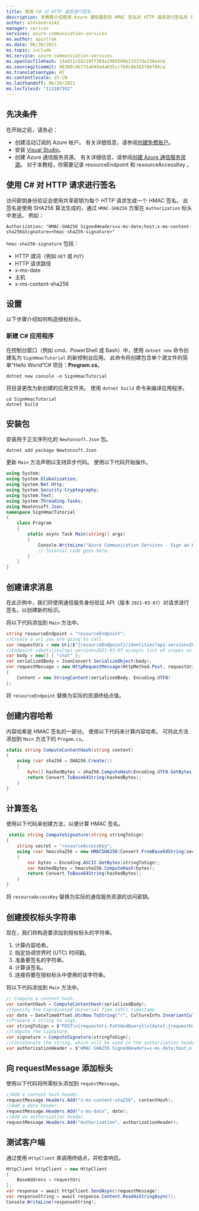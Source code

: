 ```yaml
---
title: 使用 C# 对 HTTP 请求进行签名
description: 本教程介绍使用 Azure 通信服务的 HMAC 签名对 HTTP 请求进行签名的 C# 版本。
author: alexandra142
manager: soricos
services: azure-communication-services
ms.author: apistrak
ms.date: 06/30/2021
ms.topic: include
ms.service: azure-communication-services
ms.openlocfilehash: 19a031c58219f7369a2969599b13337de238e4c6
ms.sourcegitcommit: 98308c4b775a049a4a035ccf60c8b163f86f04ca
ms.translationtype: HT
ms.contentlocale: zh-CN
ms.lasthandoff: 06/30/2021
ms.locfileid: "113107392"
---
```

## <a name="prerequisites"></a>先决条件

在开始之前，请务必：

- 创建活动订阅的 Azure 帐户。 有关详细信息，请参阅[创建免费账户](https://azure.microsoft.com/free/?WT.mc_id=A261C142F)。
- 安装 [Visual Studio](https://visualstudio.microsoft.com/downloads/)。
- 创建 Azure 通信服务资源。 有关详细信息，请参阅[创建 Azure 通信服务资源](../../quickstarts/create-communication-resource.md)。 对于本教程，你需要记录 resourceEndpoint 和 resourceAccessKey 。

## <a name="sign-an-http-request-with-c"></a>使用 C# 对 HTTP 请求进行签名

访问密钥身份验证会使用共享密钥为每个 HTTP 请求生成一个 HMAC 签名。 此签名是使用 SHA256 算法生成的，通过 `HMAC-SHA256` 方案在 `Authorization` 标头中发送。 例如：

```
Authorization: "HMAC-SHA256 SignedHeaders=x-ms-date;host;x-ms-content-sha256&Signature=<hmac-sha256-signature>"
```

`hmac-sha256-signature` 包括：

- HTTP 谓词（例如 `GET` 或 `PUT`）
- HTTP 请求路径
- x-ms-date
- 主机
- x-ms-content-sha256

## <a name="setup"></a>设置

以下步骤介绍如何构造授权标头。

### <a name="create-a-new-c-application"></a>新建 C# 应用程序

在控制台窗口（例如 cmd、PowerShell 或 Bash）中，使用 `dotnet new` 命令创建名为 `SignHmacTutorial` 的新控制台应用。 此命令将创建包含单个源文件的简单“Hello World”C# 项目：**Program.cs**。

```console
dotnet new console -o SignHmacTutorial
```

将目录更改为新创建的应用文件夹。 使用 `dotnet build` 命令来编译应用程序。

```console
cd SignHmacTutorial
dotnet build
```

## <a name="install-the-package"></a>安装包

安装用于正文序列化的 `Newtonsoft.Json` 包。

```console
dotnet add package Newtonsoft.Json
```

更新 `Main` 方法声明以支持异步代码。 使用以下代码开始操作。

```csharp
using System;
using System.Globalization;
using System.Net.Http;
using System.Security.Cryptography;
using System.Text;
using System.Threading.Tasks;
using Newtonsoft.Json;
namespace SignHmacTutorial
{
    class Program
    {
        static async Task Main(string[] args)
        {
            Console.WriteLine("Azure Communication Services - Sign an HTTP request Tutorial");
            // Tutorial code goes here.
        }
    }
}

```

## <a name="create-a-request-message"></a>创建请求消息

在此示例中，我们将使用通信服务身份验证 API（版本 `2021-03-07`）对请求进行签名，以创建新的标识。

将以下代码添加到 `Main` 方法中。

```csharp
string resourceEndpoint = "resourceEndpoint";
//Create a uri you are going to call.
var requestUri = new Uri($"{resourceEndpoint}/identities?api-version=2021-03-07");
//Endpoint identities?api-version=2021-03-07 accepts list of scopes as a body
var body = new[] { "chat" }; 
var serializedBody = JsonConvert.SerializeObject(body);
var requestMessage = new HttpRequestMessage(HttpMethod.Post, requestUri)
{
    Content = new StringContent(serializedBody, Encoding.UTF8)
};
```

将 `resourceEndpoint` 替换为实际的资源终结点值。

## <a name="create-a-content-hash"></a>创建内容哈希

内容哈希是 HMAC 签名的一部分。 使用以下代码来计算内容哈希。 可将此方法添加到 `Main` 方法下的 `Progam.cs`。

```csharp
static string ComputeContentHash(string content)
{
    using (var sha256 = SHA256.Create())
    {
        byte[] hashedBytes = sha256.ComputeHash(Encoding.UTF8.GetBytes(content));
        return Convert.ToBase64String(hashedBytes);
    }
}
```

## <a name="compute-a-signature"></a>计算签名

使用以下代码来创建方法，以便计算 HMAC 签名。

```csharp
 static string ComputeSignature(string stringToSign)
{
    string secret = "resourceAccessKey";
    using (var hmacsha256 = new HMACSHA256(Convert.FromBase64String(secret)))
    {
        var bytes = Encoding.ASCII.GetBytes(stringToSign);
        var hashedBytes = hmacsha256.ComputeHash(bytes);
        return Convert.ToBase64String(hashedBytes);
    }
}
```

将 `resourceAccessKey` 替换为实际的通信服务资源的访问密钥。

## <a name="create-an-authorization-header-string"></a>创建授权标头字符串

现在，我们将构造要添加到授权标头的字符串。

1. 计算内容哈希。
1. 指定协调世界时 (UTC) 时间戳。
1. 准备要签名的字符串。
1. 计算该签名。
1. 连接将要在授权标头中使用的该字符串。
 
将以下代码添加到 `Main` 方法中。

```csharp
// Compute a content hash.
var contentHash = ComputeContentHash(serializedBody);
//Specify the Coordinated Universal Time (UTC) timestamp.
var date = DateTimeOffset.UtcNow.ToString("r", CultureInfo.InvariantCulture);
//Prepare a string to sign.
var stringToSign = $"POST\n{requestUri.PathAndQuery}\n{date};{requestUri.Authority};{contentHash}";
//Compute the signature.
var signature = ComputeSignature(stringToSign);
//Concatenate the string, which will be used in the authorization header.
var authorizationHeader = $"HMAC-SHA256 SignedHeaders=x-ms-date;host;x-ms-content-sha256&Signature={signature}";
```

## <a name="add-headers-to-requestmessage"></a>向 requestMessage 添加标头

使用以下代码将所需标头添加到 `requestMessage`。

```csharp
//Add a content hash header.
requestMessage.Headers.Add("x-ms-content-sha256", contentHash);
//Add a date header.
requestMessage.Headers.Add("x-ms-date", date);
//Add an authorization header.
requestMessage.Headers.Add("Authorization", authorizationHeader);
```

## <a name="test-the-client"></a>测试客户端

通过使用 `HttpClient` 来调用终结点，并检查响应。

```csharp
HttpClient httpClient = new HttpClient
{
    BaseAddress = requestUri
};
var response = await httpClient.SendAsync(requestMessage);
var responseString = await response.Content.ReadAsStringAsync();
Console.WriteLine(responseString);
```
